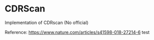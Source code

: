 # CDRScan
Implementation of CDRscan (No official)

Reference: https://www.nature.com/articles/s41598-018-27214-6
test
